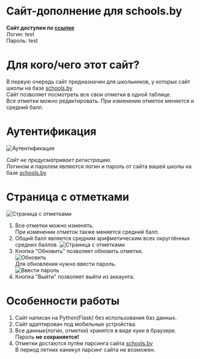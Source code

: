 # Сайт-дополнение для schools.by

**Сайт доступен по <a href='http://MaxZayats.pythonanywhere.com/'>ссылке</a>**<br>
Логин: test<br>Пароль: test

# Для кого/чего этот сайт?
  В первую очередь сайт предназначен для школьников, у которых сайт школы на базе <a href='https://schools.by/'>schools.by</a><br>
  Сайт позволяет посмотреть все свои отметки в одной таблице.<br>
  Все отметки можно редактировать. При изменении отметок меняется и средний балл.

# Аутентификация
  ![Аутентификация](https://i.imgur.com/N7Zg5OQ.png)
    
  *Сайт не предусматривает регистрацию.*<br>
  Логином и паролем являются логин и пароль от сайта вашей школы на базе <a href='https://schools.by/'>schools.by</a>

# Страница с отметками
  ![Страница с отметками](https://i.imgur.com/kQaUfvj.png)
1. Все отметки можно изменять.<br>
   При изменении отметок также меняется средний балл.
2. Общий балл является средним арифметическим всех округлённых средних баллов.
    ![Страница с отметками](https://i.imgur.com/vmrW5m3.png)
3. Кнопка "Обновить" позволяет обновить отметки.<br>
   ![Обновить](https://i.imgur.com/uksQgLr.png)<br>
   Для обновления нужно ввести пароль.<br>
   ![Ввести пароль](https://i.imgur.com/Vw7ssbi.png)
4. Кнопка "Выйти" позволяет выйти из аккаунта.

# Особенности работы
1. Сайт написан на Python(Flask) без использования баз данных.
2. Сайт адаптирован под мобильные устройства.
3. Все данные(логин, отметки) хранятся в виде куки в браузере.<br>
   Пароль **не сохраняется!**
4. Отметки достаются путём парсинга сайта <a href='https://schools.by/'>schools.by</a><br>
   В период летних каникул парсинг сайта не возможен.
